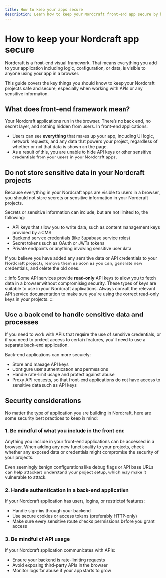 ```yaml
---
title: How to keep your apps secure
description: Learn how to keep your Nordcraft front-end app secure by being mindful of exposing secret API credentials and other sensitive data.
---
```


# How to keep your Nordcraft app secure

Nordcraft is a front-end visual framework. That means everything you add to your application including logic, configuration, or data, is visible to anyone using your app in a browser.

This guide covers the key things you should know to keep your Nordcraft projects safe and secure, especially when working with APIs or any sensitive information.


## What does front-end framework mean?

Your Nordcraft applications run in the browser. There’s no back end, no secret layer, and nothing hidden from users. In front-end applications:

* Users can see **everything** that makes up your app, including UI logic, network requests, and any data that powers your project, regardless of whether or not that data is shown on the page.
* As a result of this, you are unable to hide API keys or other sensitive credentials from your users in your Nordcraft apps.


## Do not store sensitive data in your Nordcraft projects

Because everything in your Nordcraft apps are visible to users in a browser, you should not store secrets or sensitive information in your Nordcraft projects.

Secrets or sensitive information can include, but are not limited to, the following:

* API keys that allow you to write data, such as content management keys provided by a CMS
* Backend service credentials (like Supabase service roles)
* Secret tokens such as OAuth or JWTs tokens
* Private endpoints or anything involving sensitive user data

If you believe you have added any sensitive data or API credentials to your Nordcraft projects, remove them as soon as you can, generate new credentials, and delete the old ones.

:::info
Some API services provide **read-only** API keys to allow you to fetch data in a browser without compromising security. These types of keys are suitable to use in your Nordcraft applications. Always consult the relevant API service documentation to make sure you're using the correct read-only keys in your projects.
:::


## Use a back end to handle sensitive data and processes

If you need to work with APIs that require the use of sensitive credentials, or if you need to protect access to certain features, you'll need to use a separate back-end application.

Back-end applications can more securely:

* Store and manage API keys
* Configure user authentication and permissions
* Handle rate-limit usage and protect against abuse
* Proxy API requests, so that front-end applications do not have access to sensitive data such as API keys


## Security considerations

No matter the type of application you are building in Nordcraft, here are some security best practices to keep in mind:

### 1. Be mindful of what you include in the front end

Anything you include in your front-end applications can be accessed in a browser. When adding any new functionality to your projects, check whether any exposed data or credentials might compromise the security of your projects.

Even seemingly benign configurations like debug flags or API base URLs can help attackers understand your project setup, which may make it vulnerable to attack.

### 2. Handle authentication in a back-end application

If your Nordcraft application has users, logins, or restricted features:

* Handle sign-ins through your backend
* Use secure cookies or access tokens (preferably HTTP-only)
* Make sure every sensitive route checks permissions before you grant access


### 3. Be mindful of API usage

If your Nordcraft application communicates with APIs:

* Ensure your backend is rate-limiting requests
* Avoid exposing third-party APIs in the browser
* Monitor logs for abuse if your app starts to grow
